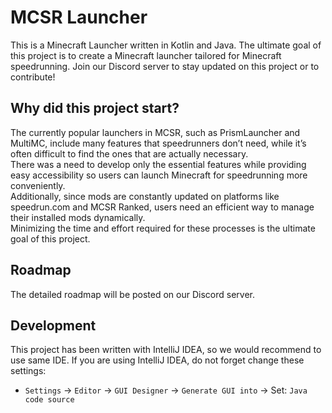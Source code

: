 # MCSR Launcher
This is a Minecraft Launcher written in Kotlin and Java.
The ultimate goal of this project is to create a Minecraft launcher tailored for Minecraft speedrunning.
Join our Discord server to stay updated on this project or to contribute!

## Why did this project start?
The currently popular launchers in MCSR, such as PrismLauncher and MultiMC, include many features that speedrunners don’t need, while it’s often difficult to find the ones that are actually necessary.
\
There was a need to develop only the essential features while providing easy accessibility so users can launch Minecraft for speedrunning more conveniently.
\
Additionally, since mods are constantly updated on platforms like speedrun.com and MCSR Ranked, users need an efficient way to manage their installed mods dynamically.
\
Minimizing the time and effort required for these processes is the ultimate goal of this project.

## Roadmap
The detailed roadmap will be posted on our Discord server.

## Development
This project has been written with IntelliJ IDEA, so we would recommend to use same IDE.
If you are using IntelliJ IDEA, do not forget change these settings:
- `Settings` -> `Editor` -> `GUI Designer` -> `Generate GUI into` -> Set: `Java code source`